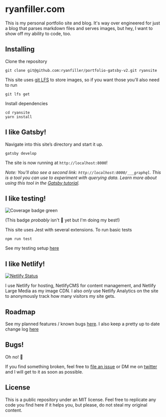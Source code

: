 # ryanfiller.com

This is my personal portfolio site and blog. It's way over engineered for just a blog that parses markdown files and serves images, but hey, I want to show off my ability to code, too.

## Installing

Clone the repository

``` shell
git clone git@github.com:ryanfiller/portfolio-gatsby-v2.git ryansite
```

This site uses [git LFS](https://git-lfs.github.com/) to store images, so if you want those you'll also need to run

``` shell
git lfs get
```

Install dependencies

``` shell
cd ryansite
yarn install
```

## I like Gatsby!

Navigate into this site’s directory and start it up.

``` shell
gatsby develop
```

The site is now running at `http://localhost:8000`!

  _Note: You'll also see a second link: _`http://localhost:8000/___graphql`_. This is a tool you can use to experiment with querying data. Learn more about using this tool in the [Gatsby tutorial](https://www.gatsbyjs.org/tutorial/part-five/#introducing-graphiql)._

## I like testing!

![Coverage badge green](https://img.shields.io/badge/Coverage-100%25-brightgreen.svg)

(This badge _probably_ isn't 💯 yet but I'm doing my best!)

This site uses Jest with several extensions. To run basic tests

``` shell
npm run test
```

See my testing setup [here](#TODO)

## I like Netlify!

[![Netlify Status](https://api.netlify.com/api/v1/badges/60054267-354c-4772-8941-db16095fee82/deploy-status)](https://app.netlify.com/sites/ryanfiller-gatsby/deploys)

I use Netlify for hosting, NetlifyCMS for content management, and Netlify Large Media as my image CDN. I also *only* use Netlify Analytics on the site to anonymously track how many visitors my site gets.

## Roadmap

See my planned features / known bugs [here](https://github.com/ryanfiller/portfolio-gatsby-v2/projects/1).
I also keep a pretty up to date change log [here](http://ryanfiller.com/changes)

## Bugs!

Oh no! 🐜

If you find something broken, feel free to [file an issue](https://github.com/ryanfiller/portfolio-gatsby-v2/issues) or DM me on [twitter](https://twitter.com/ryanfiller_) and I will get to it as soon as possible.

## License

This is a public repository under an MIT license. Feel free to replicate any code you find here if it helps you, but please, do not steal my original content.
